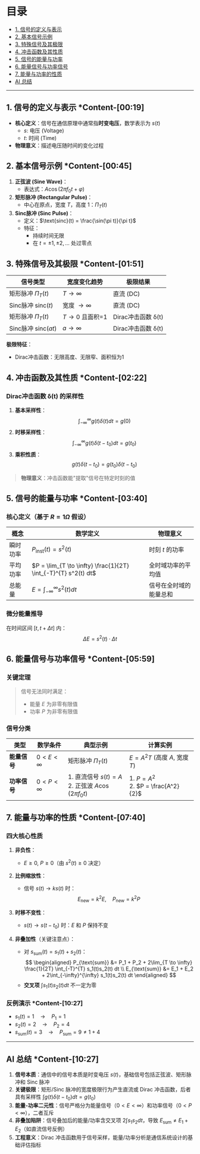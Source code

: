 # 目录
- [1. 信号的定义与表示](#1-信号的定义与表示-content-0019)
- [2. 基本信号示例](#2-基本信号示例-content-0045)
- [3. 特殊信号及其极限](#3-特殊信号及其极限-content-0151)
- [4. 冲击函数及其性质](#4-冲击函数及其性质-content-0222)
- [5. 信号的能量与功率](#5-信号的能量与功率-content-0340)
- [6. 能量信号与功率信号](#6-能量信号与功率信号-content-0559)
- [7. 能量与功率的性质](#7-能量与功率的性质-content-0740)
- [AI 总结](#ai-总结-content-1027)

---

## 1. 信号的定义与表示 *Content-[00:19]
- **核心定义**：信号在通信原理中通常指**时变电压**，数学表示为 $s(t)$
  - $s$: 电压 (Voltage)
  - $t$: 时间 (Time)
- **物理意义**：描述电压随时间的变化过程

## 2. 基本信号示例 *Content-[00:45]
1. **正弦波 (Sine Wave)**：
   - 表达式：$A \cos(2\pi f_0 t + \varphi)$
2. **矩形脉冲 (Rectangular Pulse)**：
   - 中心在原点，宽度 $T$，高度 1：$\Pi_T(t)$
3. **Sinc脉冲 (Sinc Pulse)**：
   - 定义：$\text{sinc}(t) = \frac{\sin(\pi t)}{\pi t}$
   - 特征：
     - 持续时间无限
     - 在 $t = \pm1, \pm2,...$ 处过零点

## 3. 特殊信号及其极限 *Content-[01:51]
| 信号类型        | 宽度变化趋势 | 极限结果       |
|----------------|-------------|---------------|
| 矩形脉冲 $\Pi_T(t)$ | $T \to \infty$ | 直流 (DC)      |
| Sinc脉冲 $\text{sinc}(t)$ | 宽度 $\to \infty$ | 直流 (DC)      |
| 矩形脉冲 $\Pi_T(t)$ | $T \to 0$ 且面积=1 | Dirac冲击函数 δ(t) |
| Sinc脉冲 $\text{sinc}(at)$ | $a \to \infty$ | Dirac冲击函数 δ(t) |

**极限特征**：
- Dirac冲击函数：无限高度、无限窄、面积恒为1

## 4. 冲击函数及其性质 *Content-[02:22]
### Dirac冲击函数 δ(t) 的采样性
1. **基本采样性**：
   $$
   \int_{-\infty}^{\infty} g(t)\delta(t)dt = g(0)
   $$
2. **时移采样性**：
   $$
   \int_{-\infty}^{\infty} g(t)\delta(t-t_0)dt = g(t_0)
   $$
3. **乘积性质**：
   $$
   g(t)\delta(t-t_0) = g(t_0)\delta(t-t_0)
   $$

> **物理意义**：冲击函数能"提取"信号在特定时刻的值

## 5. 信号的能量与功率 *Content-[03:40]
### 核心定义（基于 $R=1\Omega$ 假设）
| 概念        | 数学定义                                                                 | 物理意义               |
|-------------|--------------------------------------------------------------------------|-----------------------|
| 瞬时功率    | $P_{\text{inst}}(t) = s^2(t)$                                           | 时刻 $t$ 的功率       |
| 平均功率    | $P = \lim_{T \to \infty} \frac{1}{2T} \int_{-T}^{T} s^2(t) dt$          | 全时域功率的平均值     |
| 总能量      | $E = \int_{-\infty}^{\infty} s^2(t) dt$                                  | 信号在全时域的能量总和 |

### 微分能量推导
在时间区间 $[t, t+\Delta t]$ 内：
$$
\Delta E = s^2(t) \cdot \Delta t
$$

## 6. 能量信号与功率信号 *Content-[05:59]
### 关键定理
> 信号无法同时满足：
> - 能量 $E$ 为非零有限值
> - 功率 $P$ 为非零有限值

### 信号分类
| 类型        | 数学条件                | 典型示例                  | 计算实例                     |
|-------------|------------------------|--------------------------|----------------------------|
| **能量信号** | $0 < E < \infty$       | 矩形脉冲 $\Pi_T(t)$       | $E = A^2T$ (高度 $A$, 宽度 $T$) |
| **功率信号** | $0 < P < \infty$       | 1. 直流信号 $s(t)=A$ <br> 2. 正弦波 $A\cos(2\pi f_0 t)$ | 1. $P = A^2$ <br> 2. $P = \frac{A^2}{2}$ |

## 7. 能量与功率的性质 *Content-[07:40]
### 四大核心性质
1. **非负性**：
   - $E \geq 0$, $P \geq 0$（由 $s^2(t) \geq 0$ 决定）
   
2. **比例缩放性**：
   - 信号 $s(t) \to ks(t)$ 时：
   $$
   E_{\text{new}} = k^2 E, \quad P_{\text{new}} = k^2 P
   $$

3. **时移不变性**：
   - $s(t) \to s(t-t_0)$ 时：$E$ 和 $P$ 保持不变

4. **非叠加性**（关键注意点）：
   - 对 $s_{\text{sum}}(t) = s_1(t) + s_2(t)$：
   $$
   \begin{aligned}
   P_{\text{sum}} &= P_1 + P_2 + 2\lim_{T \to \infty} \frac{1}{2T} \int_{-T}^{T} s_1(t)s_2(t) dt \\
   E_{\text{sum}} &= E_1 + E_2 + 2\int_{-\infty}^{\infty} s_1(t)s_2(t) dt
   \end{aligned}
   $$
   - **交叉项** $\int s_1(t)s_2(t) dt$ 不一定为零

### 反例演示 *Content-[10:27]
- $s_1(t) = 1 \quad \rightarrow \quad P_1=1$
- $s_2(t) = 2 \quad \rightarrow \quad P_2=4$
- $s_{\text{sum}}(t) = 3 \quad \rightarrow \quad P_{\text{sum}}=9 \neq 1+4$

---

## AI 总结 *Content-[10:27]
1. **信号本质**：通信中的信号本质是时变电压 $s(t)$，基础信号包括正弦波、矩形脉冲和 Sinc 脉冲
2. **关键极限**：矩形/Sinc 脉冲的宽度极限行为产生直流或 Dirac 冲击函数，后者具有采样性 $\int g(t)\delta(t-t_0)dt = g(t_0)$
3. **能量-功率二元性**：信号严格分为能量信号（$0<E<\infty$）和功率信号（$0<P<\infty$），二者互斥
4. **非叠加陷阱**：信号叠加后的能量/功率含交叉项 $2\int s_1s_2 dt$，导致 $E_{\text{sum}} \neq E_1+E_2$（如直流信号反例）
5. **工程意义**：Dirac 冲击函数用于信号采样，能量/功率分析是通信系统设计的基础评估指标
